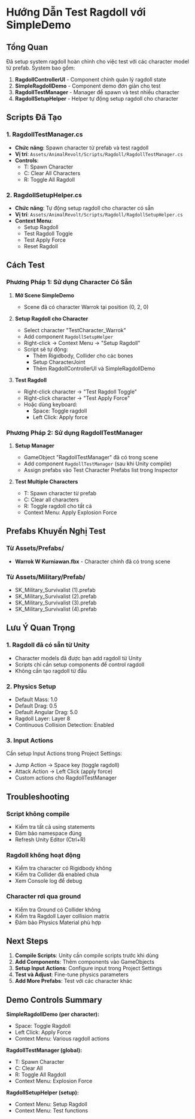 # Hướng Dẫn Test Ragdoll với SimpleDemo

## Tổng Quan
Đã setup system ragdoll hoàn chỉnh cho việc test với các character model từ prefab. System bao gồm:

1. **RagdollControllerUI** - Component chính quản lý ragdoll state
2. **SimpleRagdollDemo** - Component demo đơn giản cho test
3. **RagdollTestManager** - Manager để spawn và test nhiều character
4. **RagdollSetupHelper** - Helper tự động setup ragdoll cho character

## Scripts Đã Tạo

### 1. RagdollTestManager.cs
- **Chức năng**: Spawn character từ prefab và test ragdoll
- **Vị trí**: `Assets/AnimalRevolt/Scripts/Ragdoll/RagdollTestManager.cs`
- **Controls**:
  - T: Spawn Character
  - C: Clear All Characters
  - R: Toggle All Ragdoll

### 2. RagdollSetupHelper.cs  
- **Chức năng**: Tự động setup ragdoll cho character có sẵn
- **Vị trí**: `Assets/AnimalRevolt/Scripts/Ragdoll/RagdollSetupHelper.cs`
- **Context Menu**:
  - Setup Ragdoll
  - Test Ragdoll Toggle
  - Test Apply Force
  - Reset Ragdoll

## Cách Test

### Phương Pháp 1: Sử dụng Character Có Sẵn

1. **Mở Scene SimpleDemo**
   - Scene đã có character Warrok tại position (0, 2, 0)

2. **Setup Ragdoll cho Character**
   - Select character "TestCharacter_Warrok"
   - Add component `RagdollSetupHelper`
   - Right-click → Context Menu → "Setup Ragdoll"
   - Script sẽ tự động:
     - Thêm Rigidbody, Collider cho các bones
     - Setup CharacterJoint
     - Thêm RagdollControllerUI và SimpleRagdollDemo

3. **Test Ragdoll**
   - Right-click character → "Test Ragdoll Toggle"
   - Right-click character → "Test Apply Force"
   - Hoặc dùng keyboard:
     - Space: Toggle ragdoll
     - Left Click: Apply force

### Phương Pháp 2: Sử dụng RagdollTestManager

1. **Setup Manager**
   - GameObject "RagdollTestManager" đã có trong scene
   - Add component `RagdollTestManager` (sau khi Unity compile)
   - Assign prefabs vào Test Character Prefabs list trong Inspector

2. **Test Multiple Characters**
   - T: Spawn character từ prefab
   - C: Clear all characters
   - R: Toggle ragdoll cho tất cả
   - Context Menu: Apply Explosion Force

## Prefabs Khuyến Nghị Test

### Từ Assets/Prefabs/
- **Warrok W Kurniawan.fbx** - Character chính đã có trong scene

### Từ Assets/Military/Prefab/
- SK_Military_Survivalist (1).prefab
- SK_Military_Survivalist (2).prefab  
- SK_Military_Survivalist (3).prefab
- SK_Military_Survivalist (4).prefab

## Lưu Ý Quan Trọng

### 1. Ragdoll đã có sẵn từ Unity
- Character models đã được bạn add ragdoll từ Unity
- Scripts chỉ cần setup components để control ragdoll
- Không cần tạo ragdoll từ đầu

### 2. Physics Setup
- Default Mass: 1.0
- Default Drag: 0.5  
- Default Angular Drag: 5.0
- Ragdoll Layer: Layer 8
- Continuous Collision Detection: Enabled

### 3. Input Actions
Cần setup Input Actions trong Project Settings:
- Jump Action → Space key (toggle ragdoll)
- Attack Action → Left Click (apply force)
- Custom actions cho RagdollTestManager

## Troubleshooting

### Script không compile
- Kiểm tra tất cả using statements
- Đảm bảo namespace đúng
- Refresh Unity Editor (Ctrl+R)

### Ragdoll không hoạt động
- Kiểm tra character có Rigidbody không
- Kiểm tra Collider đã enabled chưa
- Xem Console log để debug

### Character rơi qua ground
- Kiểm tra Ground có Collider không
- Kiểm tra Ragdoll Layer collision matrix
- Đảm bảo Physics Material phù hợp

## Next Steps

1. **Compile Scripts**: Unity cần compile scripts trước khi dùng
2. **Add Components**: Thêm components vào GameObjects
3. **Setup Input Actions**: Configure input trong Project Settings  
4. **Test và Adjust**: Fine-tune physics parameters
5. **Add More Prefabs**: Test với các character khác

## Demo Controls Summary

**SimpleRagdollDemo (per character):**
- Space: Toggle Ragdoll
- Left Click: Apply Force
- Context Menu: Various ragdoll actions

**RagdollTestManager (global):**
- T: Spawn Character
- C: Clear All  
- R: Toggle All Ragdoll
- Context Menu: Explosion Force

**RagdollSetupHelper (setup):**
- Context Menu: Setup Ragdoll
- Context Menu: Test functions